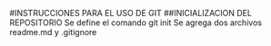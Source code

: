 #INSTRUCCIONES PARA EL USO DE GIT
##INICIALIZACION DEL REPOSITORIO
        Se define el comando git init
        Se agrega dos archivos readme.md y .gitignore
        